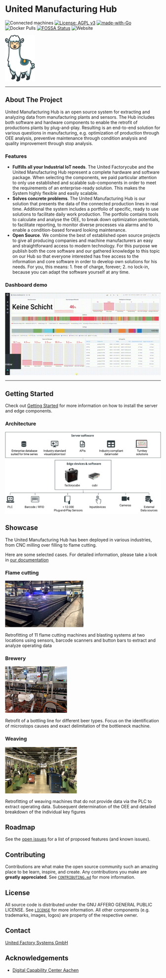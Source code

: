 <!-- PROJECT SHIELDS -->
<!--
*** I'm using markdown "reference style" links for readability.
*** Reference links are enclosed in brackets [ ] instead of parentheses ( ).
*** See the bottom of this document for the declaration of the reference variables
*** for contributors-url, forks-url, etc. This is an optional, concise syntax you may use.
*** https://www.markdownguide.org/basic-syntax/#reference-style-links
-->

<!--
[![Contributors][contributors-shield]][contributors-url]
[![Forks][forks-shield]][forks-url]
[![Stargazers][stars-shield]][stars-url]
[![Issues][issues-shield]][issues-url]
[![MIT License][license-shield]][license-url]
[![LinkedIn][linkedin-shield]][linkedin-url]

-->

<!-- PROJECT LOGO -->
# United Manufacturing Hub

![Connected machines](https://img.shields.io/badge/Connected%20machines-34-informational)
[![License: AGPL v3](https://img.shields.io/badge/License-AGPL%20v3-blue.svg)](https://www.gnu.org/licenses/agpl-3.0)
[![made-with-Go](https://img.shields.io/badge/Made%20with-Go-1f425f.svg)](http://golang.org)
![Docker Pulls](https://img.shields.io/docker/pulls/unitedmanufacturinghub/factoryinsight)
[![FOSSA Status](https://app.fossa.com/api/projects/git%2Bgithub.com%2Funited-manufacturing-hub%2Funited-manufacturing-hub.svg?type=shield)](https://app.fossa.com/projects/git%2Bgithub.com%2Funited-manufacturing-hub%2Funited-manufacturing-hub?ref=badge_shield)
![Website](https://img.shields.io/website?up_message=online&url=https%3A%2F%2Fwww.united-manufacturing-hub.com)




<!--<img src="docs/images/Logo UMH primary.svg" height="100" > -->

<img src="docs/images/Otto.svg" height="150">

----

<!-- ABOUT THE PROJECT -->
## About The Project

United Manufacturing Hub is an open source system for extracting and analyzing data from manufacturing plants and sensors. The Hub includes both software and hardware components to enable the retrofit of productions plants by plug-and-play. Resulting is an end-to-end solution for various questions in manufacturing, e.g. optimization of production through OEE analysis, preventive maintenance through condition analysis and quality improvement through stop analysis.

### Features

- **Fulfills all your Industrial IoT needs**. The United Factorycube and the United Manufacturing Hub represent a complete hardware and software package. When selecting the components, we paid particular attention to only use established and scalable sub-components in order to meet the requirements of an enterprise-ready solution. This makes the System highly flexible and easily scalable.
- **Solves concrete problems**. The United Manufacturing Hub is our solution that presents the data of the connected production lines in real time. Additional the system includes a portfolio of specific, ready to use solutions to facilitate daily work production. The portfolio contains tools to calculate and analyse the OEE, to break down optimization potentials, to facilitate reporting, to monitor diverse processes via alarms and to enable a condition-based forward looking maintenance.
- **Open Source**. We combine the best of established open source projects to give all producing companies and machine manufacturers an easy and straightforward access to modern technology. For this purpose we publish both the core software and our gathered knowledge to this topic on our Hub so that everyone interested has free access to the information and core software in order to develop own solutions for his needs. For you, this means: 1. free of charge, forever; 2. no lock-in, because you can adapt the software yourself at any time.

### Dashboard demo

![Demo](docs/images/dashboard.gif)

----

## Getting Started

Check out [Getting Started](docs/getting-started.md) for more information on how to install the server and edge components.

### Architecture

![IIoT-stack](docs/images/iiot-stack.svg)

<!-- SHOWCASE -->
## Showcase

The United Manufacturing Hub has been deployed in various industries, from CNC milling over filling to flame cutting.

Here are some selected cases. For detailed information, please take a look in [our documentation](docs/examples/overview.md)

### Flame cutting

<img src="docs/examples/images/flame-cutting.png" height="150">

Retrofitting of 11 flame cutting machines and blasting systems at two locations using sensors, barcode scanners and button bars to extract and analyze operating data

### Brewery

<img src="docs/examples/images/brewery.png" height="150">

Retrofit of a bottling line for different beer types. Focus on the identification of microstops causes and exact delimitation of the bottleneck machine.

### Weaving

<img src="docs/examples/images/weaving.png" height="150">

Retrofitting of weaving machines that do not provide data via the PLC to extract operating data. Subsequent determination of the OEE and detailed breakdown of the individual key figures

<!-- ROADMAP -->
## Roadmap

See the [open issues](https://github.com/united-manufacturing-hub/united-manufacturing-hub/issues) for a list of proposed features (and known issues).

<!-- CONTRIBUTING -->
## Contributing

Contributions are what make the open source community such an amazing place to be learn, inspire, and create. Any contributions you make are **greatly appreciated**. See [`CONTRIBUTING.md`](CONTRIBUTING.md) for more information.

<!-- LICENSE -->
## License

All source code is distributed under the GNU AFFERO GENERAL PUBLIC LICENSE. See [`LICENSE`](LICENSE) for more information. All other components (e.g. trademarks, images, logos) are property of the respective owner.

<!-- CONTACT -->
## Contact

[United Factory Systems GmbH](https://www.united-manufacturing-hub.com)

<!-- ACKNOWLEDGEMENTS -->
## Acknowledgements

- [Digital Capability Center Aachen](https://www.mckinsey.com/business-functions/operations/how-we-help-clients/capability-center-network/our-centers/aachen)

<!-- MARKDOWN LINKS & IMAGES -->
<!-- https://www.markdownguide.org/basic-syntax/#reference-style-links -->
[product-screenshot]: images/screenshot.png
[Documentation]: https://wiki.industrial-analytics.net
[Website]: https://www.united-manufacturing-hub.com

<!-- Software -->
[Grafana]: https://github.com/grafana/grafana
[PowerBI]: https://powerbi.microsoft.com/
[node-red]: https://github.com/node-red/node-red
[TimescaleDB]: https://github.com/timescale/timescaledb
[Kubernetes]: https://github.com/kubernetes/kubernetes
[Helm]: https://github.com/helm/helm
[Docker]: https://github.com/docker/engine

